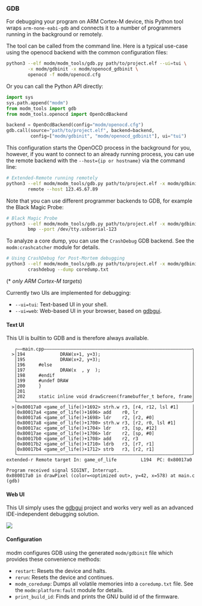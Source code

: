 ### GDB

For debugging your program on ARM Cortex-M device, this Python tool wraps
`arm-none-eabi-gdb` and connects it to a number of programmers running in the
background or remotely.

The tool can be called from the command line. Here is a typical use-case using
the openocd backend with the common configuration files:

```sh
python3 --elf modm/modm_tools/gdb.py path/to/project.elf --ui=tui \
        -x modm/gdbinit -x modm/openocd_gdbinit \
        openocd -f modm/openocd.cfg
```

Or you can call the Python API directly:

```python
import sys
sys.path.append("modm")
from modm_tools import gdb
from modm_tools.openocd import OpenOcdBackend

backend = OpenOcdBackend(config="modm/openocd.cfg")
gdb.call(source="path/to/project.elf", backend=backend,
         config=["modm/gdbinit", "modm/openocd_gdbinit"], ui="tui")
```

This configuration starts the OpenOCD process in the background for you,
however, if you want to connect to an already running process, you can use the
remote backend with the `--host={ip or hostname}` via the command line:

```sh
# Extended-Remote running remotely
python3 --elf modm/modm_tools/gdb.py path/to/project.elf -x modm/gdbinit --ui=tui \
        remote --host 123.45.67.89
```

Note that you can use different programmer backends to GDB, for example the
Black Magic Probe:

```sh
# Black Magic Probe
python3 --elf modm/modm_tools/gdb.py path/to/project.elf -x modm/gdbinit --ui=tui \
        bmp --port /dev/tty.usbserial-123
```

To analyze a core dump, you can use the `CrashDebug` GDB backend.
See the `modm:crashcatcher` module for details.

```sh
# Using CrashDebug for Post-Mortem debugging
python3 --elf modm/modm_tools/gdb.py path/to/project.elf -x modm/gdbinit --ui=tui \
        crashdebug --dump coredump.txt
```

(\* *only ARM Cortex-M targets*)

Currently two UIs are implemented for debugging:

- `--ui=tui`: Text-based UI in your shell.
- `--ui=web`: Web-based UI in your browser, based on [gdbgui][].


#### Text UI

This UI is builtin to GDB and is therefore always available.

```
   ┌——main.cpp———————————————————————————————————————————————————————┐
  >│194             DRAW(x+1, y+3);                                  │
   │195             DRAW(x+2, y+3);                                  │
   │196     #else                                                    │
   │197             DRAW(x  , y  );                                  │
   │198     #endif                                                   │
   │199     #undef DRAW                                              │
   │200     }                                                        │
   │201                                                              │
   │202     static inline void drawScreen(framebuffer_t before, frame│
   └—————————————————————————————————————————————————————————————————┘
  >│0x80017a0 <game_of_life()+1692> strh.w r3, [r4, r12, lsl #1]     │
   │0x80017a4 <game_of_life()+1696> add    r0, lr                    │
   │0x80017a6 <game_of_life()+1698> ldr    r2, [r2, #0]              │
   │0x80017a8 <game_of_life()+1700> strh.w r3, [r2, r0, lsl #1]      │
   │0x80017ac <game_of_life()+1704> ldr    r3, [sp, #12]             │
   │0x80017ae <game_of_life()+1706> ldr    r2, [sp, #0]              │
   │0x80017b0 <game_of_life()+1708> add    r2, r3                    │
   │0x80017b2 <game_of_life()+1710> ldrb   r3, [r7, r1]              │
   │0x80017b4 <game_of_life()+1712> strb   r3, [r2, r1]              │
   └—————————————————————————————————————————————————————————————————┘
extended-r Remote target In: game_of_life         L194  PC: 0x80017a0

Program received signal SIGINT, Interrupt.
0x080017a0 in drawPixel (color=<optimized out>, y=42, x=578) at main.c
(gdb)
```


#### Web UI

This UI simply uses the [gdbgui][] project and works very well as an advanced
IDE-independent debugging solution.

![](https://github.com/cs01/gdbgui/raw/master/screenshots/gdbgui_animation.gif)

[gdbgui]: https://www.gdbgui.com


#### Configuration

modm configures GDB using the generated `modm/gdbinit` file which provides
these convenience methods:

- `restart`: Resets the device and halts.
- `rerun`: Resets the device and continues.
- `modm_coredump`: Dumps all volatile memories into a `coredump.txt` file.
                   See the `modm:platform:fault` module for details.
- `print_build_id`: Finds and prints the GNU build id of the firmware.
